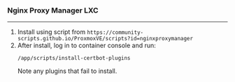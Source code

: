 ### Nginx Proxy Manager LXC 
----------
1. Install using script from `https://community-scripts.github.io/ProxmoxVE/scripts?id=nginxproxymanager`
2. After install, log in to container console and run:
   ```
   /app/scripts/install-certbot-plugins
   ```
   Note any plugins that fail to install.
   ```
   ```
